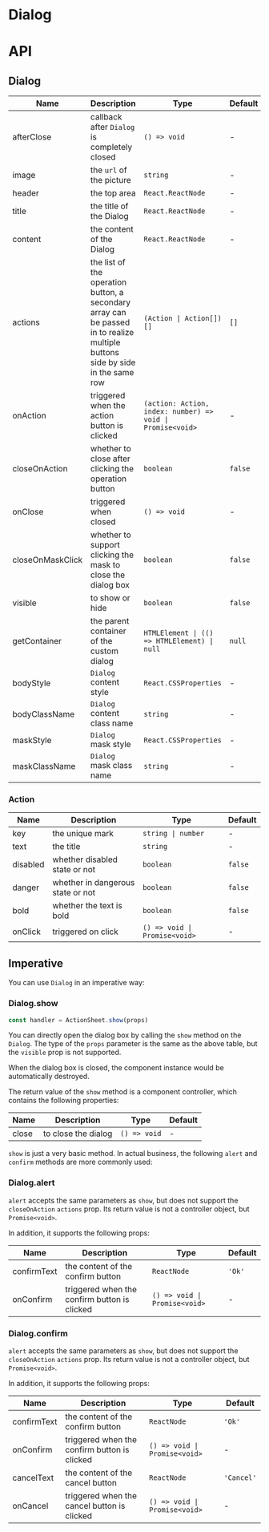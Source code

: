 # Dialog

<code src="./demos/index.tsx"></code>

# API

## Dialog

| Name             | Description                                                                                                                   | Type                                                       | Default |
| ---------------- | ----------------------------------------------------------------------------------------------------------------------------- | ---------------------------------------------------------- | ------- |
| afterClose       | callback after `Dialog` is completely closed                                                                                  | `() => void`                                               | -       |
| image            | the `url` of the picture                                                                                                      | `string`                                                   | -       |
| header           | the top area                                                                                                                  | `React.ReactNode`                                          | -       |
| title            | the title of the Dialog                                                                                                       | `React.ReactNode`                                          | -       |
| content          | the content of the Dialog                                                                                                     | `React.ReactNode`                                          | -       |
| actions          | the list of the operation button, a secondary array can be passed in to realize multiple buttons side by side in the same row | `(Action \| Action[])[]`                                   | `[]`    |
| onAction         | triggered when the action button is clicked                                                                                   | `(action: Action, index: number) => void \| Promise<void>` | -       |
| closeOnAction    | whether to close after clicking the operation button                                                                          | `boolean`                                                  | `false` |
| onClose          | triggered when closed                                                                                                         | `() => void`                                               | -       |
| closeOnMaskClick | whether to support clicking the mask to close the dialog box                                                                  | `boolean`                                                  | `false` |
| visible          | to show or hide                                                                                                               | `boolean`                                                  | `false` |
| getContainer     | the parent container of the custom dialog                                                                                     | `HTMLElement \| (() => HTMLElement) \| null`               | `null`  |
| bodyStyle        | `Dialog` content style                                                                                                        | `React.CSSProperties`                                      | -       |
| bodyClassName    | `Dialog` content class name                                                                                                   | `string`                                                   | -       |
| maskStyle        | `Dialog` mask style                                                                                                           | `React.CSSProperties`                                      | -       |
| maskClassName    | `Dialog` mask class name                                                                                                      | `string`                                                   | -       |

### Action

| Name     | Description                       | Type                          | Default |
| -------- | --------------------------------- | ----------------------------- | ------- |
| key      | the unique mark                   | `string \| number`            | -       |
| text     | the title                         | `string`                      | -       |
| disabled | whether disabled state or not     | `boolean`                     | `false` |
| danger   | whether in dangerous state or not | `boolean`                     | `false` |
| bold     | whether the text is bold          | `boolean`                     | `false` |
| onClick  | triggered on click                | `() => void \| Promise<void>` | -       |

## Imperative

You can use `Dialog` in an imperative way:

### Dialog.show

```ts | pure
const handler = ActionSheet.show(props)
```

You can directly open the dialog box by calling the `show` method on the `Dialog`. The type of the `props` parameter is the same as the above table, but the `visible` prop is not supported.

When the dialog box is closed, the component instance would be automatically destroyed.

The return value of the `show` method is a component controller, which contains the following properties:

| Name  | Description         | Type         | Default |
| ----- | ------------------- | ------------ | ------- |
| close | to close the dialog | `() => void` | -       |

`show` is just a very basic method. In actual business, the following `alert` and `confirm` methods are more commonly used:

### Dialog.alert

`alert` accepts the same parameters as `show`, but does not support the `closeOnAction` `actions` prop. Its return value is not a controller object, but `Promise<void>`.

In addition, it supports the following props:

| Name        | Description                                  | Type                          | Default |
| ----------- | -------------------------------------------- | ----------------------------- | ------- |
| confirmText | the content of the confirm button            | `ReactNode`                   | `'Ok'`  |
| onConfirm   | triggered when the confirm button is clicked | `() => void \| Promise<void>` | -       |

### Dialog.confirm

`alert` accepts the same parameters as `show`, but does not support the `closeOnAction` `actions` prop. Its return value is not a controller object, but `Promise<void>`.

In addition, it supports the following props:

| Name        | Description                                  | Type                          | Default    |
| ----------- | -------------------------------------------- | ----------------------------- | ---------- |
| confirmText | the content of the confirm button            | `ReactNode`                   | `'Ok'`     |
| onConfirm   | triggered when the confirm button is clicked | `() => void \| Promise<void>` | -          |
| cancelText  | the content of the cancel button             | `ReactNode`                   | `'Cancel'` |
| onCancel    | triggered when the cancel button is clicked  | `() => void \| Promise<void>` | -          |
